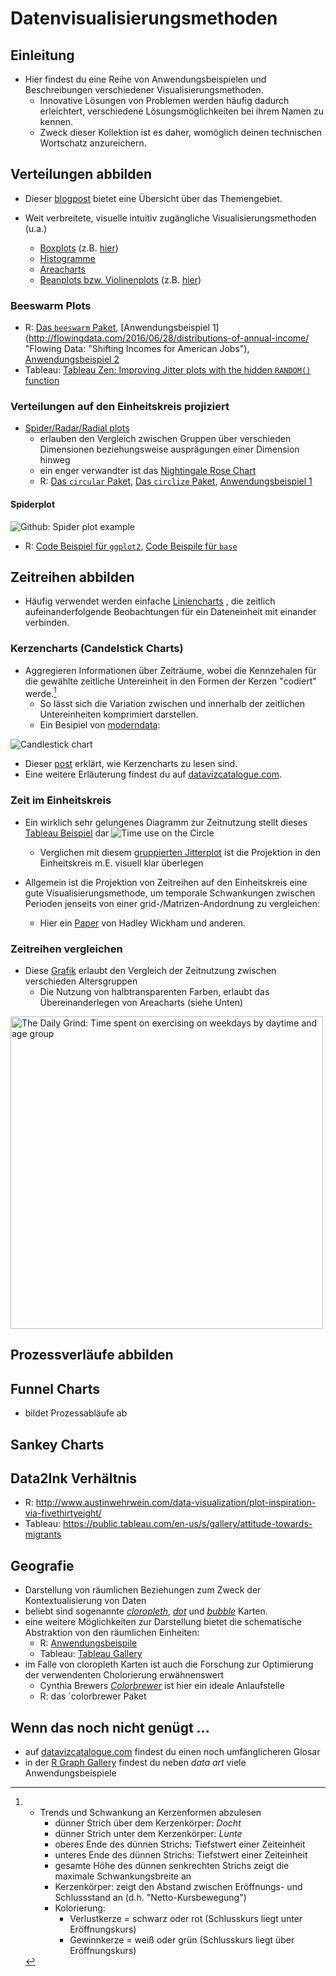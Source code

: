 # Datenvisualisierungsmethoden

## Einleitung

- Hier findest du eine Reihe von Anwendungsbeispielen und Beschreibungen verschiedener Visualisierungsmethoden.
    - Innovative Lösungen von Problemen werden häufig dadurch erleichtert, verschiedene Lösungsmöglichkeiten bei ihrem Namen zu kennen.
    - Zweck dieser Kollektion ist es daher, womöglich deinen technischen Wortschatz anzureichern.

## Verteilungen abbilden

- Dieser [blogpost](http://www.darkhorseanalytics.com/blog/visualizing-distributions-3 "Darkhorse Analytics: Visualizing distributions") bietet eine Übersicht über das Themengebiet.

- Weit verbreitete, visuelle intuitiv zugängliche Visualisierungsmethoden (u.a.)
    - [Boxplots](http://www.datavizcatalogue.com/methods/box_plot.html "datavizcatalogue.com: Bpxplots") (z.B. [hier](http://fawda123.github.io/diss_proc/thes_plo.pdf "github: Dissertation lengths across disciplines"))
    - [Histogramme](http://www.datavizcatalogue.com/methods/histogram.html "datavizcatalogue.com: Histogram")
    - [Areacharts](http://www.datavizcatalogue.com/methods/area_graph.html "datavizcatalogue.com: Area chart")
    - [Beanplots bzw. Violinenplots](http://www.datavizcatalogue.com/methods/violin_plot.html "datavizcatalogue.com: Violin plot") (z.B. [hier](https://raw.githubusercontent.com/llimllib/bostonmarathon/master/images/ages_violin.png "Github: Boston Marathon times 2001-2014 by age group"))

### Beeswarm Plots

- R: [Das `beeswarm` Paket](https://github.com/aroneklund/beeswarm "Github: beeswarm package"), [Anwendungsbeispiel 1](http://flowingdata.com/2016/06/28/distributions-of-annual-income/ "Flowing Data: "Shifting Incomes for American Jobs"), [Anwendungsbeispiel 2](http://johnrobertgallagher2.blogspot.de/2014/02/plotting-glucosebuddy-data-using-r.html "Plotting GlucoseBuddy Data Using R")
- Tableau: [Tableau Zen: Improving Jitter plots with the hidden `RANDOM()` function](http://ugamarkj.blogspot.de/2015/01/improving-jitter-plots-with-hidden.html "Tableau Zen: Improving Jitter plots")

### Verteilungen auf den Einheitskreis projiziert

- [Spider/Radar/Radial plots](http://www.datavizcatalogue.com/methods/radar_chart.html "datavizcatalogue.com: Radar Chart")
    - erlauben den Vergleich zwischen Gruppen über verschieden Dimensionen beziehungsweise ausprägungen einer Dimension hinweg
    - ein enger verwandter ist das [Nightingale Rose Chart](http://www.datavizcatalogue.com/methods/nightingale_rose_chart.html "datavizcatalogue.com: Nightingale Rose Chart")
    - R: [Das `circular` Paket](https://CRAN.R-project.org/package=circular "CRAN: circular"), [Das `circlize` Paket](https://CRAN.R-project.org/package=circlize "CRAN: circlize"), [Anwendungsbeispiel 1](http://www.r-graph-gallery.com/portfolio/circular-plot/ "R Gaph Gallery: Circular Plot")

#### Spiderplot
![Github: Spider plot example](https://raw.githubusercontent.com/lichthau/dataviz/master/images/spider_and_distr_plots_mtcars.png "Github: Spider plot example")

- R: [Code Beispiel für `ggplot2`](http://www.cmap.polytechnique.fr/~lepennec/R/Radar/RadarAndParallelPlots.html), [Code Beispile für `base`](http://www.r-graph-gallery.com/143-spider-chart-with-saveral-individuals/)


## Zeitreihen abbilden

- Häufig verwendet werden einfache [Liniencharts](http://www.datavizcatalogue.com/methods/line_graph.html "datavizcatalogue.com: Linegraph") , die zeitlich aufeinanderfolgende Beobachtungen für ein Dateneinheit mit einander verbinden.

### Kerzencharts (Candelstick Charts)

- Aggregieren Informationen über Zeiträume, wobei die Kennzehalen für die gewählte zeitliche Untereinheit in den Formen der Kerzen "codiert" werde.[^1]
    - So lässt sich die Variation zwischen und innerhalb der zeitlichen Untereinheiten komprimiert darstellen.
    - Ein Besipiel von [moderndata](http://moderndata.plot.ly/native-support-for-candlestick-charts-in-plotly-and-r/):

![Candlestick chart](https://raw.githubusercontent.com/lichthau/dataviz/master/images/candelstick_plotlyR.png "Candlestick chart")

- Dieser [post](https://www.godmode-trader.de/analyse/kerzencharts-candlesticks-so-lese-ich-sie,742589) erklärt, wie Kerzencharts zu lesen sind.
- Eine weitere Erläuterung findest du auf [datavizcatalogue.com](http://www.datavizcatalogue.com/methods/candlestick_chart.html "datavizcatalogue.com: Candlestick chart").

[^1]:
    - Trends und Schwankung an Kerzenformen abzulesen
        - dünner Strich über dem Kerzenkörper: *Docht*
        - dünner Strich unter dem Kerzenkörper: *Lunte*
        - oberes Ende des dünnen Strichs: Tiefstwert einer Zeiteinheit
        - unteres Ende des dünnen Strichs: Tiefstwert einer Zeiteinheit
        - gesamte Höhe des dünnen senkrechten Strichs zeigt die maximale Schwankungsbreite an
        - Kerzenkörper: zeigt den Abstand zwischen Eröffnungs- und Schlussstand an (d.h. "Netto-Kursbewegung")
        - Kolorierung:
            - Verlustkerze = schwarz oder rot (Schlusskurs liegt unter Eröffnungskurs)
            - Gewinnkerze = weiß oder grün (Schlusskurs liegt über Eröffnungskurs)

### Zeit im Einheitskreis

- Ein wirklich sehr gelungenes Diagramm zur Zeitnutzung stellt dieses [Tableau Beispiel](https://public.tableau.com/en-us/s/gallery/how-najib-razak-spends-his-day-twitter "Tableau Gallery: How Najib Razak spends his day on twitter") dar
![Time use on the Circle](https://raw.githubusercontent.com/lichthau/dataviz/master/images/time_use_radial_tableau.png "Time use on the Circle")
    - Verglichen mit diesem [gruppierten Jitterplot](http://www.aware.am/articles/what-is-the-most-productive-time-of-the-day "Aware: The most productive time of the day") ist die Projektion in den Einheitskreis m.E. visuell klar überlegen

 - Allgemein ist die Projektion von Zeitreihen auf den Einheitskreis eine gute Visualisierungsmethode, um temporale Schwankungen zwischen Perioden jenseits von einer grid-/Matrizen-Andordnung zu vergleichen:
    - Hier ein [Paper](http://vita.had.co.nz/papers/glyph-maps.pdf "Wickham et al.: Glyph graphs") von Hadley Wickham und anderen.

### Zeitreihen vergleichen

- Diese [Grafik](https://gist.githubusercontent.com/halhen/47bc8f482b18f2d81dd405ec25a70d51/raw/b9d06d739a4d3bb1bd8cbcb31918742989959c51/out.png "Github: The Daily Grind") erlaubt den Vergleich der Zeitnutzung zwischen verschieden Altersgruppen
    - Die Nutzung von halbtransparenten Farben, erlaubt das Übereinanderlegen von Areacharts (siehe Unten)

<img src="https://raw.githubusercontent.com/lichthau/dataviz/master/images/daily_grind_detail.png" width="500" align="middle" alt="The Daily Grind: Time spent on exercising on weekdays by daytime and age group">


## Prozessverläufe abbilden
## Funnel Charts

- bildet Prozessabläufe ab


## Sankey Charts


## Data2Ink Verhältnis

- R: http://www.austinwehrwein.com/data-visualization/plot-inspiration-via-fivethirtyeight/
- Tableau: https://public.tableau.com/en-us/s/gallery/attitude-towards-migrants

## Geografie

- Darstellung von räumlichen Beziehungen zum Zweck der Kontextualisierung von Daten
- beliebt sind sogenannte [*cloropleth*](http://www.datavizcatalogue.com/methods/choropleth.html "datavizcatalogue.com: Choropleth map"), [*dot*](http://www.datavizcatalogue.com/methods/dot_map.html "datavizcatalogue.com: Dot map") und [*bubble*](http://www.datavizcatalogue.com/methods/bubble_map.html "datavizcatalogue.com: Bubble map") Karten.
- eine weitere Möglichkeiten zur Darstellung bietet die schematische Abstraktion von den räumlichen Einheiten:
    - R: [Anwendungsbeispile](https://rud.is/b/2017/03/19/exploring-2017-retail-store-closings-with-r/)
    - Tableau: [Tableau Gallery](https://public.tableau.com/en-us/s/gallery/energy-america)
- im Falle von cloropleth Karten ist auch die Forschung zur Optimierung der verwendenten Cholorierung erwähnenswert
    - Cynthia Brewers [*Colorbrewer*](http://colorbrewer2.org/#type=sequential&scheme=BuGn&n=3 "Colorbrewer website") ist hier ein ideale Anlaufstelle
    -  R: das `colorbrewer Paket

## Wenn das noch nicht genügt ...

- auf [datavizcatalogue.com](http://www.datavizcatalogue.com/index.html "datavizcatalogue.com") findest du einen noch umfänglicheren Glosar
- in der [R Graph Gallery](http://www.r-graph-gallery.com "R Graph Gallery") findest du neben *data art* viele Anwendungsbeispiele
